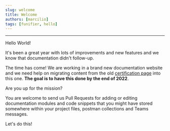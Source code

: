 ```yaml
---
slug: welcome
title: Welcome
authors: [marcilio]
tags: [funifier, hello]
---
```

---- 
Hello World!

It's been a great year with lots of improvements and new features and we know that documentation didn't follow-up.

The time has come! We are working in a brand new documentation website and we need help on migrating content from the old [certification page][1] into this one. **The goal is to have this done by the end of 2022**.

Are you up for the mission?

You are welcome to send us Pull Requests for adding or editing documentation modules and code snippets that you might have stored somewhere within your project files, postman collections and Teams messages.

Let's do this!

[1]:	https://certification.funifier.com/modulos/lista.htm
